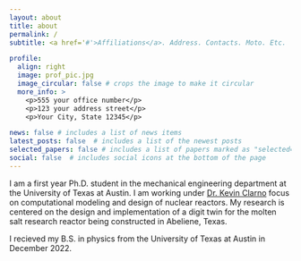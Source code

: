 ```yaml
---
layout: about
title: about
permalink: /
subtitle: <a href='#'>Affiliations</a>. Address. Contacts. Moto. Etc.

profile:
  align: right
  image: prof_pic.jpg
  image_circular: false # crops the image to make it circular
  more_info: >
    <p>555 your office number</p>
    <p>123 your address street</p>
    <p>Your City, State 12345</p>

news: false # includes a list of news items
latest_posts: false  # includes a list of the newest posts
selected_papers: false # includes a list of papers marked as "selected={true}"
social: false  # includes social icons at the bottom of the page
---
```

I am a first year Ph.D. student in the mechanical engineering department at the University of Texas at Austin. I am working under [Dr. Kevin Clarno](https://sites.utexas.edu/clarno/) focus on computational modeling and design of nuclear reactors. My research is centered on the design and implementation of a digit twin for the molten salt research reactor being constructed in Abeliene, Texas. 

I recieved my B.S. in physics from the University of Texas at Austin in December 2022. 